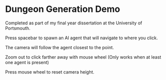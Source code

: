 # Dungeon Generation Demo
Completed as part of my final year dissertation at the University of Portsmouth.


Press spacebar to spawn an AI agent that will navigate to where you click.

The camera will follow the agent closest to the point.

Zoom out to click farther away with mouse wheel (Only works when at least one agent is present)

Press mouse wheel to reset camera height.
